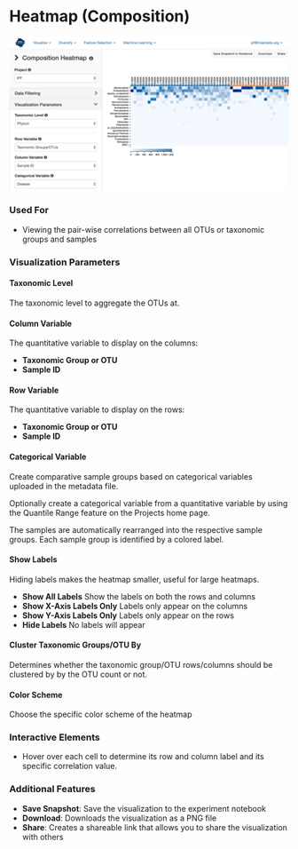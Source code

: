 # Heatmap \(Composition\)

![](.gitbook/assets/image%20%289%29.png)

### Used For

* Viewing the pair-wise correlations between all OTUs or taxonomic groups and samples

### Visualization Parameters

#### Taxonomic Level

The taxonomic level to aggregate the OTUs at. 

#### Column Variable

The quantitative variable to display on the columns:

* **Taxonomic Group or OTU** 
* **Sample ID** 

#### Row Variable

The quantitative variable to display on the rows:

* **Taxonomic Group or OTU** 
* **Sample ID** 

#### Categorical Variable

Create comparative sample groups based on categorical variables uploaded in the metadata file. 

Optionally create a categorical variable from a quantitative variable by using the Quantile Range feature on the Projects home page. 

The samples are automatically rearranged into the respective sample groups. Each sample group is identified by a colored label.

#### Show Labels

Hiding labels makes the heatmap smaller, useful for large heatmaps.

* **Show All Labels** Show the labels on both the rows and columns
* **Show X-Axis Labels Only** Labels only appear on the columns
* **Show Y-Axis Labels Only** Labels only appear on the rows
* **Hide Labels** No labels will appear

#### Cluster Taxonomic Groups/OTU By

Determines whether the taxonomic group/OTU rows/columns should be clustered by by the OTU count or not. 

#### Color Scheme

Choose the specific color scheme of the heatmap

### Interactive Elements

* Hover over each cell to determine its row and column label and its specific correlation value.

### Additional Features

* **Save Snapshot**: Save the visualization to the experiment notebook
* **Download**: Downloads the visualization as a PNG file
* **Share**: Creates a shareable link that allows you to share the visualization with others

